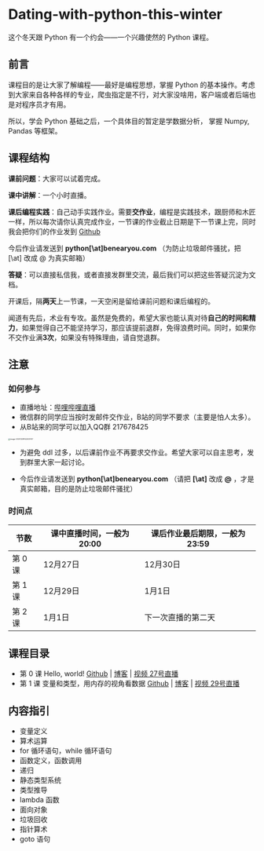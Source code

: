 #  Dating-with-python-this-winter

这个冬天跟 Python 有一个约会——一个兴趣使然的 Python 课程。


## 前言

课程目的是让大家了解编程——最好是编程思想，掌握 Python 的基本操作。考虑到大家来自各种各样的专业，爬虫指定是不行，对大家没啥用，客户端或者后端也是对程序员才有用。

所以，学会 Python 基础之后，一个具体目的暂定是学数据分析， 掌握 Numpy, Pandas 等框架。

## 课程结构

**课前问题**：大家可以试着完成。

**课中讲解**：一个小时直播。

**课后编程实践**：自己动手实践作业。需要**交作业**，编程是实践技术，跟厨师和木匠一样，所以每次请你认真完成作业，一节课的作业截止日期是下一节课上完，同时我会把你们的作业发到 [Github](https://github.com/)

今后作业请发送到 **python[\at]benearyou.com** （为防止垃圾邮件骚扰，把 [\at] 改成 @ 为真实邮箱）

**答疑**：可以直接私信我，或者直接发群里交流，最后我们可以把这些答疑沉淀为文档。

开课后，隔**两天**上一节课，一天空闲是留给课前问题和课后编程的。

闻道有先后，术业有专攻。虽然是免费的，希望大家也能认真对待**自己的时间和精力**，如果觉得自己不能坚持学习，那应该提前退群，免得浪费时间。同时，如果你不交作业满**3次**，如果没有特殊理由，请自觉退群。


## 注意
### 如何参与
- 直播地址：[哔哩哔哩直播](https://live.bilibili.com/383441
)
- 微信群的同学应当按时发邮件交作业，B站的同学不要求（主要是怕人太多）。
- 从B站来的同学可以加入QQ群 217678425
<img src="https://gitee.com/xrandx/blog-figurebed/raw/master/img/image-20201228142403747.png" alt="image-20201228142403747" style="zoom:25%;" />


- 为避免 ddl 过多，以后课前作业不再要求交作业。希望大家可以自主思考，发到群里大家一起讨论。

- 今后作业请发送到 **python[\at]benearyou.com** （请把 **[\at]** 改成 **@** ，才是真实邮箱，目的是防止垃圾邮件骚扰）

### 时间点

| 节数    | 课中直播时间，一般为20:00 | 课后作业最后期限，一般为23:59 |
| ------- | ------------ | ---------------- |
| 第 0 课 |    12月27日          | 12月30日 |
| 第 1 课   | 12月29日 | 1月1日 |
| 第 2 课 | 1月1日 | 下一次直播的第二天 |


## 课程目录

- 第 0 课 Hello, world! [Github](https://github.com/xrandx/Dating-with-python-this-winter/blob/master/%E7%AC%AC%200%20%E8%AF%BE%20Hello%2C%20world!.md)  | [博客](http://benearyou.com/lesson-0-hello-world/) | [视频 27号直播 ](https://www.bilibili.com/video/BV1G54y1x7Cw)
- 第 1 课 变量和类型，用内存的视角看数据  [Github](https://github.com/xrandx/Dating-with-python-this-winter/blob/master/%E7%AC%AC%201%20%E8%AF%BE%20%E6%95%B0%E6%8D%AE%E7%B1%BB%E5%9E%8B%EF%BC%8C%E7%94%A8%E5%86%85%E5%AD%98%E7%9A%84%E8%A7%86%E8%A7%92%E7%9C%8B%E6%95%B0%E6%8D%AE.md)  | [博客](http://benearyou.com/variables-and-types-data-from-the-perspective-of-memory/) | [视频 29号直播](https://www.bilibili.com/video/bv13K411g7Sz)

## 内容指引

- 变量定义
- 算术运算
- for 循环语句，while 循环语句
- 函数定义，函数调用
- 递归
- 静态类型系统
- 类型推导
- lambda 函数
- 面向对象
- 垃圾回收
- 指针算术
- goto 语句
